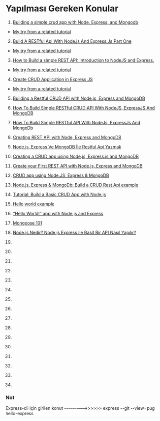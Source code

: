 # Yapılması Gereken Konular

1. [Building a simple crud app with Node, Express, and Mongodb](https://zellwk.com/blog/crud-express-mongodb/)

- [My try from a related tutorial](https://github.com/cihatdev/staj/tree/master/06-02-Cumartesi)

2. [Build A RESTful Api With Node.js And Express.Js Part One](https://medium.com/@haybams/build-a-restful-api-with-node-js-and-express-js-d7e59c7a3dfb)

- [My try from a related tutorial](https://github.com/cihatdev/staj/tree/master/07-02-Pazar)

3. [How to Build a simple REST API: Introduction to NodeJS and Express.](https://medium.com/quick-code/building-a-simple-rest-api-introduction-to-nodejs-and-express-fc25daf57baf)

- [My try from a related tutorial](https://github.com/cihatdev/staj/tree/master/00-Projeler-%F0%9F%94%A5/03-restapi-expressJs-nodeJs)

4. [Create CRUD Application in Express JS](https://vsvaibhav2016.medium.com/create-crud-application-in-express-js-9b88a5a94299)

- [My try from a related tutorial]()

5. [Building a Restful CRUD API with Node.js, Express and MongoDB](https://www.callicoder.com/node-js-express-mongodb-restful-crud-api-tutorial/)

6. [How To Build Simple RESTful CRUD API With NodeJS, ExpressJS And MongoDB](https://medium.com/@rahulguptalive/how-to-build-simple-restful-crud-api-with-nodejs-expressjs-and-mongodb-2d25a0e27937)

7. [How To Build Simple RESTful API With NodeJs, ExpressJs And MongoDb](https://medium.com/@dinyangetoh/how-to-build-simple-restful-api-with-nodejs-expressjs-and-mongodb-99348012925d)

8. [Creating REST API with Node, Express and MongoDB](https://ishan02016.medium.com/creating-rest-api-with-node-express-and-mongodb-27b3f31b2ebb)

9. [Node.js, Express Ve MongoDB İle Restful Api Yazmak](https://medium.com/@berkekurnaz/node-js-express-ve-mongodb-i%CC%87le-restful-api-yazmak-62643b8bcceb)

10. [Creating a CRUD app using Node.js, Express.js and MongoDB](https://amljs.medium.com/crud-app-in-node-js-and-mongodb-1587923153d6)

11. [Create your First REST API with Node.js, Express and MongoDB](https://medium.com/wesionary-team/create-your-first-rest-api-with-node-js-express-and-mongodb-447fce535385)

12. [CRUD app using Node.JS, Express & MongoDB](https://medium.com/@nmayurashok/crud-app-using-node-js-express-mongodb-61529ce12fba)

13. [Node.js, Express & MongoDb: Build a CRUD Rest Api example](https://bezkoder.com/node-express-mongodb-crud-rest-api/)

14. [Tutorial: Build a Basic CRUD App with Node.js](https://developer.okta.com/blog/2018/06/28/tutorial-build-a-basic-crud-app-with-node)

15. [Hello world example](https://expressjs.com/en/starter/hello-world.html)

16. [“Hello World!” app with Node.js and Express](https://medium.com/@adnanrahic/hello-world-app-with-node-js-and-express-c1eb7cfa8a30)

17. [Mongoose 101](https://zellwk.com/blog/mongoose/)

18. [Node.js Nedir? Node.js Express ile Basit Bir API Nasıl Yapılır?](https://medium.com/@emrebalcii94/node-js-nedir-node-js-express-ile-basit-bir-api-nas%C4%B1l-yap%C4%B1l%C4%B1r-b965240700a3)

19. []()

20. []()

21. []()

22. []()

23. []()

24. []()

25. []()

26. []()

27. []()

28. []()

29. []()

30. []()

31. []()

32. []()

33. []()

34. []()

### Not

Express-cli için girilen konut --------->>>>>> express --git --view=pug hello-express
